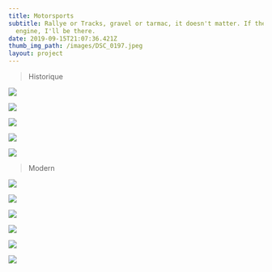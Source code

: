 ```yaml
---
title: Motorsports
subtitle: Rallye or Tracks, gravel or tarmac, it doesn't matter. If there is an
  engine, I'll be there.
date: 2019-09-15T21:07:36.421Z
thumb_img_path: /images/DSC_0197.jpeg
layout: project
---
```

> Historique

![](/images/DSC_0197.jpeg)

![](/images/dsc_0200_risultato.jpeg)

![](/images/dsc_0171_risultato.jpeg)

![](/images/DSC_0349.jpeg)

![](/images/DSC_0179.jpeg)

> Modern

![](/images/dsc_0016_risultato.jpeg)

![](/images/dsc_0104_risultato.jpeg)

![](/images/dsc_0105_risultato.jpeg)

![](/images/DSC_0251.jpeg)

![](/images/DSC_0279.jpeg)

![](/images/DSC_0234.jpeg)